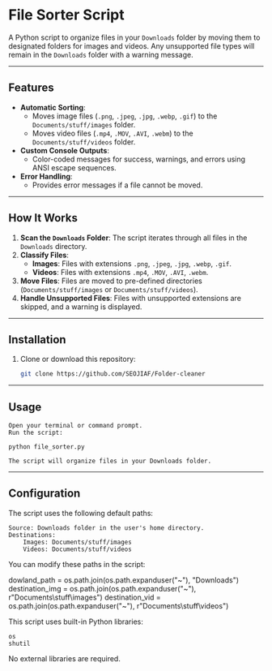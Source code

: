 # File Sorter Script

A Python script to organize files in your `Downloads` folder by moving them to designated folders for images and videos. Any unsupported file types will remain in the `Downloads` folder with a warning message.

---

## Features

- **Automatic Sorting**: 
  - Moves image files (`.png`, `.jpeg`, `.jpg`, `.webp`, `.gif`) to the `Documents/stuff/images` folder.
  - Moves video files (`.mp4`, `.MOV`, `.AVI`, `.webm`) to the `Documents/stuff/videos` folder.
- **Custom Console Outputs**: 
  - Color-coded messages for success, warnings, and errors using ANSI escape sequences.
- **Error Handling**: 
  - Provides error messages if a file cannot be moved.

---

## How It Works

1. **Scan the `Downloads` Folder**: The script iterates through all files in the `Downloads` directory.
2. **Classify Files**:
   - **Images**: Files with extensions `.png`, `.jpeg`, `.jpg`, `.webp`, `.gif`.
   - **Videos**: Files with extensions `.mp4`, `.MOV`, `.AVI`, `.webm`.
3. **Move Files**: Files are moved to pre-defined directories (`Documents/stuff/images` or `Documents/stuff/videos`).
4. **Handle Unsupported Files**: Files with unsupported extensions are skipped, and a warning is displayed.

---

## Installation

1. Clone or download this repository:
   ```bash
   git clone https://github.com/SEOJIAF/Folder-cleaner

---
## Usage

    Open your terminal or command prompt.
    Run the script:

    python file_sorter.py

    The script will organize files in your Downloads folder.
---
## Configuration

The script uses the following default paths:

    Source: Downloads folder in the user's home directory.
    Destinations:
        Images: Documents/stuff/images
        Videos: Documents/stuff/videos

You can modify these paths in the script:

dowland_path = os.path.join(os.path.expanduser("~"), "Downloads")
destination_img = os.path.join(os.path.expanduser("~"), r"Documents\stuff\images")
destination_vid = os.path.join(os.path.expanduser("~"), r"Documents\stuff\videos")



This script uses built-in Python libraries:

    os
    shutil

No external libraries are required.
